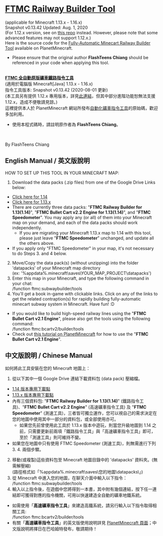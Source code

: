# [FTMC Railway Builder Tool](https://www.planetminecraft.com/mod/1-12-x-vanilla-mod-fully-automatic-minecart-railway-builder-tool/)
(applicable for Minecraft 1.13.x - 1.16.x)<br>
Snapshot v0.13.42 Updated: Aug. 1, 2020<br>
(For 1.12.x version, see on [this repo](https://github.com/flashteens/FTMCRailBuilder) instead. However, please note that some advanced features may not support 1.12.x.)<br>
Here is the source code for the [Fully-Automatic Minecart Railway Builder Tool](https://www.planetminecraft.com/mod/1-12-x-vanilla-mod-fully-automatic-minecart-railway-builder-tool/) available on PlanetMinecraft.
* Please ensure that the original author **FlashTeens Chiang** should be referenced in your code when applying this tool.
<br>
<b><a href='https://www.planetminecraft.com/mod/1-12-x-vanilla-mod-fully-automatic-minecart-railway-builder-tool/'>FTMC 全自動原版礦車鐵路指令工具</a></b><br>
(適用於電腦版 Minecraft[Java] 1.13.x - 1.16.x)<br>
指令工具版本: Snapshot v0.13.42 (2020-08-01 更新)<br>
(本工具另有提供 1.12.x 專用版本，詳見<a href='https://github.com/flashteens/FTMCRailBuilder'>此連結</a>，但其中部分進階功能恕無法支援 1.12.x，造成不便敬請見諒。)<br>
這裡提供本人於 PlanetMinecraft 網站所發布<a href='https://www.planetminecraft.com/mod/1-12-x-vanilla-mod-fully-automatic-minecart-railway-builder-tool/'>自動化礦車指令工具</a>的原始碼，歡迎多加利用。

* 使用本程式碼時，請註明原作者為 <b>FlashTeens Chiang</b>。
<br>
<br>
By FlashTeens Chiang

## English Manual / 英文版說明

HOW TO SET UP THIS TOOL IN YOUR MINECRAFT MAP:
1. Download the data packs (.zip files) from one of the Google Drive Links below:
  * [Click here for 1.14](https://drive.google.com/open?id=1i0RpLMziBHDBAy-fdQtkVPNrEIFL-fe7)
  * [Click here for 1.13.x](https://drive.google.com/open?id=1EqN13Qx_NxTx00wz4j64mXb0agOAUItS)
* There are currently three data packs: "<b>FTMC Railway Builder for 1.13(1.14)</b>", "<b>FTMC Bullet Cart v2.2 Engine for 1.13(1.14)</b>", and "<b>FTMC Speedometer</b>". You may apply any (or all) of them into your Minecraft map on your demand, and each of the data packs should work independently.
  * If you are migrating your Minecraft 1.13.x map to 1.14 with this tool, please just leave "<b>FTMC Speedometer</b>" unchanged, and update all the others above.
* If you apply only "FTMC Speedometer" in your map, it's not necessary to do Steps 3. and 4 below.
2. Move/Copy the data pack(s) (without unzipping) into the folder 'datapacks' of your Minecraft map directory<br>
   (ex: '%appdata%\.minecraft\saves\YOUR_MAP_PROJECT\datapacks\')
3. Enter this map in your Minecraft, and type the following command in your chat:<br>
   /function ftmc:subwaybuilder/tools<br>
4. You'll get a book in-game with clickable links. Click on any of the links to get the related contraption(s) for rapidly building fully-automatic minecart subway system in Minecraft. Have fun! :D
* If you would like to build high-speed railway lines using the "<b>FTMC Bullet Cart v2.1 Engine</b>", please also get the tools using the following command:<br>
   /function ftmc:bcartv2/builder/tools<br>
* Check out [this tutorial on PlanetMinecraft](https://www.planetminecraft.com/mod/1-13-instant-high-speed-railway-builder-tool-datapack/) for how to use the "<b>FTMC Bullet Cart v2.1 Engine</b>".


## 中文版說明 / Chinese Manual

如何將此工具安裝在您的 Minecraft 地圖上：
1. 從以下其中一個 Google Drive 連結下載資料包 (data pack) 壓縮檔。
  * [1.14 版本專用下載點](https://drive.google.com/open?id=1i0RpLMziBHDBAy-fdQtkVPNrEIFL-fe7)
  * [1.13.x 版本專用下載點](https://drive.google.com/open?id=1EqN13Qx_NxTx00wz4j64mXb0agOAUItS)
* 內有三個資料包: "<b>FTMC Railway Builder for 1.13(1.14)</b>" (鐵路指令工具)、"<b>FTMC Bullet Cart v2.2 Engine</b>" (高速礦車指令工具) 及 "<b>FTMC Speedometer</b>" (測速工具)，三者皆可獨立運作，您可以視自己的需求決定在您的地圖中使用其中一部分的資料包，或全部使用亦可。
  * 如果您先前曾使用此工具於 1.13.x 版本中遊玩，則當您升級地圖到 1.14 之前，只需要更新前兩項「鐵路指令工具」與「高速礦車指令工具」即可，至於「測速工具」則可維持不變。
* 如果您在地圖中只有使用 FTMC Speedometer (測速工具)，則無需進行下列 3. 4. 兩個步驟。
2. 移動(或複製)這些資料包至 Minecraft 地圖目錄中的 'datapacks' 資料夾。(無需解壓縮)<br>
   (路徑格式如「%appdata%\.minecraft\saves\您的地圖\datapacks\」)
3. 從 Minecraft 中進入您的地圖，在聊天介面中輸入以下指令：<br>
   /function ftmc:subwaybuilder/tools<br>
4. 輸入以上指令後，在遊戲中您將得到一本書，其中附有幾個連結，按下任一連結即可獲得對應的指令機關，可用以快速建造全自動的礦車地鐵系統。
* 如需使用「<b>高速礦車指令工具</b>」來建造高鐵系統，請另行輸入以下指令取得相關工具:<br>
   /function ftmc:bcartv2/builder/tools<br>
* 有關「<b>高速礦車指令工具</b>」的英文版使用說明詳見 [PlanetMinecraft 頁面](https://www.planetminecraft.com/mod/1-13-instant-high-speed-railway-builder-tool-datapack/)；中文版說明將擇日在巴哈姆特發布，敬請期待！
